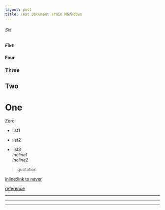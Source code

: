 ```yaml
---
layout: post
title: Test Document Train Markdown  
---
```


###### Six    

##### Five    

#### Four    

### Three    

## Two    

# One    

Zero  

- list1    
+ list2    
* list3    
*incline1*    
_incline2_    
>quotation    


[inline:link to naver](http://www.naver.com)  

[reference][ref]  

[ref]: http://www.naver.com  

---  

***  

___  


